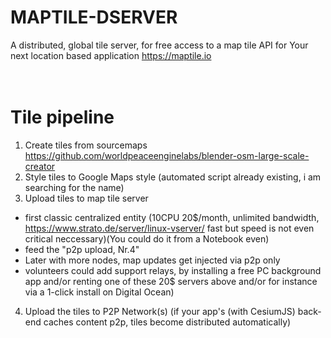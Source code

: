 # MAPTILE-DSERVER
A distributed, global tile server, for free access to a map tile API for Your next location based application https://maptile.io
<br><br><br>

# Tile pipeline

1. Create tiles from sourcemaps https://github.com/worldpeaceenginelabs/blender-osm-large-scale-creator
2. Style tiles to Google Maps style (automated script already existing, i am searching for the name)
3. Upload tiles to map tile server
- first classic centralized entity (10CPU 20$/month, unlimited bandwidth, https://www.strato.de/server/linux-vserver/ fast but speed is not even critical neccessary)(You could do it from a Notebook even)
- feed the "p2p upload, Nr.4"
- Later with more nodes, map updates get injected via p2p only
- volunteers could add support relays, by installing a free PC background app and/or renting one of these 20$ servers above and/or for instance via a 1-click install on Digital Ocean)

4. Upload the tiles to P2P Network(s) (if your app's (with CesiumJS) back-end caches content p2p, tiles become distributed automatically)
